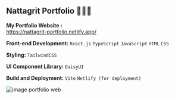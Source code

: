 ## Nattagrit Portfolio 👨🏻‍💻
**My Portfolio Website :**\
https://nattagrit-portfolio.netlify.app/

**Front-end Development:**
`React.js` `TypeScript` `JavaScript` `HTML` `CSS`
  
**Styling:**
`TailwindCSS`
  
**UI Component Library:**
`DaisyUI`
  
**Build and Deployment:**
`Vite` `Netlify (for deployment)`

![image portfolio web](https://github.com/Basicbay/Portfolio-Website/assets/151770227/fe948dcc-2f4b-4408-b2fb-2c49c9f87d65)



